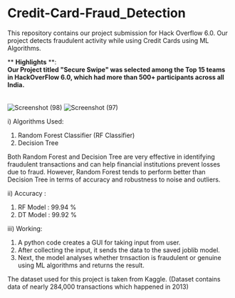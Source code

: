 # Credit-Card-Fraud_Detection
This repository contains our project submission for Hack Overflow 6.0. 
Our project detects fraudulent activity while using Credit Cards using ML Algorithms.

** <b>Highlights</b> **: <br>
<b>Our Project titled "Secure Swipe" was selected among the Top 15 teams in HackOverFlow 6.0, which had more than 500+ participants across all India. </b> <br><br><br>
![Screenshot (98)](https://user-images.githubusercontent.com/83204279/227383379-bff45360-18e0-4310-83cf-5f0ff8fd6b0f.png)
![Screenshot (97)](https://user-images.githubusercontent.com/83204279/227382638-499162e8-bc27-47de-8049-e258caf27ee6.png)

i) Algorithms Used:
1) Random Forest Classifier (RF Classifier)
2) Decision Tree 

Both Random Forest and Decision Tree are very effective in identifying fraudulent transactions and can help financial institutions prevent losses due to fraud. However, Random Forest tends to perform better than Decision Tree in terms of accuracy and robustness to noise and outliers.

ii) Accuracy :
1) RF Model : 99.94 %
2) DT Model : 99.92 %

iii) Working:
1) A python code creates a GUI for taking input from user.
2) After collecting the input, it sends the data to the saved joblib model.
3) Next, the model analyses whether trnsaction is fraudulent or genuine using ML algorithms and returns the result.


The dataset used for this project is taken from Kaggle. (Dataset contains data of nearly 284,000 transactions which happened in 2013)
